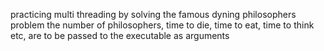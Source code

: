 practicing multi threading by solving the famous dyning philosophers problem
the number of philosophers, time to die, time to eat, time to think etc, are to be passed to the executable as arguments
